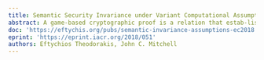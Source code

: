 ```yaml
---
title: Semantic Security Invariance under Variant Computational Assumptions
abstract: A game-based cryptographic proof is a relation that estab-lishes equivalence between probabilistic sequences of actions by real andideal world players. The author of a proof selects ahardness assumptionsystemfor their proof upon which to base their subsequent statements. Inthis paper, we prove the existence of proof-invariant transformations forvarying hardness assumptions. We show that for two systems satisfyingcertain algebraic properties any proof in one system has an equivalentvalid proof in the other. This validates Kurosawa’s remark about theexistence of proof similarities.Our result implies a correspondence between the Learning With Errors(LWE)  problems  and  both  the  Elliptic  Curve  Discrete  Log  problem(ECDLP) and the Discrete Logarithm (DLOG) problem. To illustrate thisresult, we provide a series of example transformations in the appendix. The concrete result of this paper is a prototype proof translation tool.
doc: 'https://eftychis.org/pubs/semantic-invariance-assumptions-ec2018.pdf'
eprint: 'https://eprint.iacr.org/2018/051'
authors: Eftychios Theodorakis, John C. Mitchell
---
```

